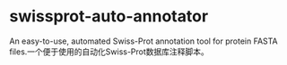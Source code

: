 # swissprot-auto-annotator
An easy-to-use, automated Swiss-Prot annotation tool for protein FASTA files.一个便于使用的自动化Swiss-Prot数据库注释脚本。
